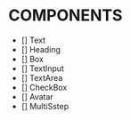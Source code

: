 # COMPONENTS
- [] Text
- [] Heading
- [] Box
- [] TextInput
- [] TextArea
- [] CheckBox
- [] Avatar
- [] MultiSstep